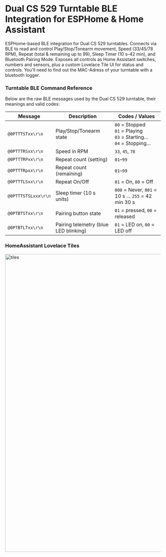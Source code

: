 # Dual CS 529 Turntable BLE Integration for ESPHome & Home Assistant

ESPHome-based BLE integration for Dual CS 529 turntables. Connects via BLE to read and control Play/Stop/Tonearm movement, Speed (33/45/78 RPM), Repeat (total & remaining up to 99), Sleep Timer (10 s–42 min), and Bluetooth Pairing Mode. Exposes all controls as Home Assistant switches, numbers and sensors, plus a custom Lovelace Tile UI for status and controls. You'll need to find out the MAC-Adress of your turntable with a bluetooth logger.

### Turntable BLE Command Reference

Below are the raw BLE messages used by the Dual CS 529 turntable, their meanings and valid codes:

| Message                  | Description                              | Codes / Values                                                        |
|--------------------------|------------------------------------------|-----------------------------------------------------------------------|
| `@0PTTTSTxx\r\n`         | Play/Stop/Tonearm state                  | `00` = Stopped<br>`01` = Playing<br>`03` = Starting…<br>`04` = Stopping… |
| `@0PTTTRSxx\r\n`         | Speed in RPM                             | `33`, `45`, `78`                                                      |
| `@0PTTTRPxx\r\n`         | Repeat count (setting)                   | `01`–`99`                                                             |
| `@0PTTTRpxx\r\n`         | Repeat count (remaining)                 | `01`–`99`                                                             |
| `@0PTTTLSxx\r\n`         | Repeat On/Off                            | `01` = On, `00` = Off                                                 |
| `@0PTTTSTSLxxx\r\n`      | Sleep timer (10 s units)                 | `000` = Never, `001` = 10 s … `255` = 42 min 30 s                     |
| `@0PTBTSTxx\r\n`         | Pairing button state                     | `01` = pressed, `00` = released                                       |
| `@0PTBTLTxx\r\n`         | Pairing telemetry (blue LED blinking)    | `01` = LED on, `00` = LED off                                         |

### HomeAssistant Lovelace Tiles
<img width="960" alt="tiles" src="https://github.com/user-attachments/assets/5d92b000-f98f-4cb1-9ac5-59e09fee9ace" />
